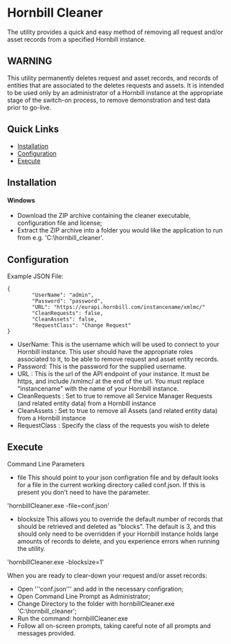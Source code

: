 # Hornbill Cleaner

The utility provides a quick and easy method of removing all request and/or asset records from a specified Hornbill instance.

## WARNING

This utility permanently deletes request and asset records, and records of entities that are associated to the deletes requests and assets. It is intended to be used only by an administrator of a Hornbill instance at the appropriate stage of the switch-on process, to remove demonstration and test data prior to go-live.

## Quick Links
- [Installation](#installation)
- [Configuration](#configuration)
- [Execute](#execute)

## Installation

#### Windows
* Download the ZIP archive containing the cleaner executable, configuration file and license;
* Extract the ZIP archive into a folder you would like the application to run from e.g. 'C:\hornbill_cleaner\'.

## Configuration

Example JSON File:

```
{
        "UserName": "admin",
        "Password": "password",
        "URL": "https://eurapi.hornbill.com/instancename/xmlmc/"
        "CleanRequests": false,
        "CleanAssets": false,
        "RequestClass": "Change Request"
}
```

* UserName: This is the username which will be used to connect to your Hornbill instance. This user should have the appropriate roles associated to it, to be able to remove request and asset entity records.
* Password: This is the password for the supplied username.
* URL : This is the url of the API endpoint of your instance. It must be https, and include /xmlmc/ at the end of the url. You must replace "instancename" with the name of your Hornbill instance.
* CleanRequests : Set to true to remove all Service Manager Requests (and related entity data) from a Hornbill instance
* CleanAssets : Set to true to remove all Assets (and related entity data) from a Hornbill instance  
* RequestClass : Specify the class of the requests you wish to delete

## Execute
Command Line Parameters

- file
This should point to your json configration file and by default looks for a file in the current working directory called conf.json. If this is present you don't need to have the parameter.

'hornbillCleaner.exe -file=conf.json'

- blocksize
This allows you to override the default number of records that should be retrieved and deleted as "blocks". The default is 3, and this should only need to be overridden if your Hornbill instance holds large amounts of records to delete, and you experience errors when running the utility.

'hornbillCleaner.exe -blocksize=1'

When you are ready to clear-down your request and/or asset records:

* Open '''conf.json''' and add in the necessary configration;
* Open Command Line Prompt as Administrator;
* Change Directory to the folder with hornbillCleaner.exe 'C:\hornbill_cleaner\';
* Run the command: hornbillCleaner.exe
* Follow all on-screen prompts, taking careful note of all prompts and messages provided.
